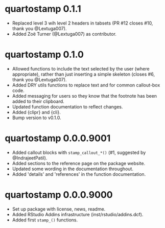 # quartostamp 0.1.1

* Replaced level 3 wih level 2 headers in tabsets (PR #12 closes #10, thank you @Lextuga007).
* Added Zoë Turner (@Lextuga007) as contributor.

# quartostamp 0.1.0

* Allowed functions to include the text selected by the user (where appropriate), rather than just inserting a simple skeleton (closes #6, thank you @Lextuga007).
* Added DRY utils functions to replace text and for common callout-box code.
* Added messaging for users so they know that the footnote has been added to their clipboard.
* Updated function documentation to reflect changes.
* Added {clipr} and {cli}.
* Bump version to v0.1.0.

# quartostamp 0.0.0.9001

* Added callout blocks with `stamp_callout_*()` (#1, suggested by @IndrajeetPatil).
* Added sections to the reference page on the package website.
* Updated some wording in the documentation throughout.
* Added 'details' and 'references' in the function documentation.

# quartostamp 0.0.0.9000

* Set up package with license, news, readme.
* Added RStudio Addins infrastructure (inst/rstudio/addins.dcf).
* Added first `stamp_()` functions.
